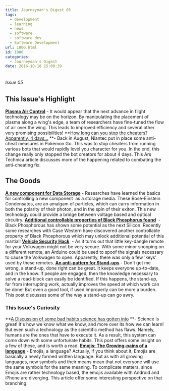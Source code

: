 ```yaml
---
title: Journeyman's Digest 05
tags:
  - development
  - learning
  - news
  - software
  - software dev
  - Software Development
url: 1000.html
id: 1000
categories:
  - Journeyman's Digest
date: 2016-10-18 15:00:39
---
```


###### Issue 05

This Issue's Highlight
----------------------

**[Plasma Air Control](http://www.pbs.org/wgbh/nova/next/space/plasma-air-control/)** \- It would appear that the next advance in flight technology may be on the horizon. By manipulating the placement of plasma along a wing's edge, a team of researchers have fine-tuned the flow of air over the wing. This leads to improved efficiency and several other very promising possibilities! **[How long can you stop the cheaters? Apparently, 4 days...](http://arstechnica.com/gaming/2016/08/anti-cheat-technology-stopped-pokemon-go-hackers-for-four-days/) **\- Back in August, Niantec put in place some anti-cheat measures in Pokemon Go. This was to stop cheaters from running various bots that would rapidly level you character for you. In the end, this change really only stopped the bot creators for about 4 days. This Ars Technica article discusses more of the happening related to combating the anti-cheating fix.

The Goods
---------

**[A new component for Data Storage](http://spectrum.ieee.org/tech-talk/semiconductors/optoelectronics/a-polariton-boseeinsten-condensate-for-switching-and-storing-optical-data)** \- Researches have learned the basics for controlling a new component  as a storage media. These Bose-Einstein Condensates, are an amalgam of particles, which can carry information in both the polarity of their photon, and in the spin of their exiton. This new technology could provide a bridge between voltage based and optical circuitry. **[Additional controllable properties of Black Phosphorus found](http://spectrum.ieee.org/nanoclast/semiconductors/materials/new-technique-reveals-black-phosphorus-properties-and-how-to-control-them)**  \- Black Phosphorous has shown some potential as the next Silicon. Recently some researches with Case Western have discovered another controllable property of Black Phosphorous which may unlock additional potential of this martial! **[Vehicle Security Hack](http://arstechnica.com/cars/2016/08/hackers-use-arduino-to-unlock-100-million-volkswagens/)**  \- As it turns out that little key-dangle remote for your Volkwagen might not be very secure. With some minor snooping on a different remote, an Arduino could be used to spoof the signals necessary to cause the Volkwagen to open. Apparently, there was only a few 'keys' used by these remotes. **[An anti-pattern for Stand-ups](https://medium.com/@yanismydj/standup-antipatterns-1e9db0d497da#.vmsldiyux)** \- Don't get me wrong, a stand-up, done right can be great. It keeps everyone up-to-date, and in the know. If people are engaged, then the knowledge necessary to solve a road-block can easily be identified. If this happens, the stand-up, far from interrupting work, actually improves the speed at which work can be done! But even a good tool, if used improperly can be more a burden. This post discusses some of the way a stand-up can go awry.

### This Issue's Curiosity

**[A Discussion of some bad habits science has gotten into](http://www.thenewatlantis.com/publications/saving-science) **\- Science is great! It's how we know what we know, and more over its how we can learn! But even such a technology as the scientific method has flaws. Namely, humans are the ones that have to execute it. As a result, this system can come down with some unfortunate habits. This post offers some insight on a few of these, and is worth a read. **[Emojis: The Growing-pains of a language](http://arstechnica.com/gadgets/2016/08/emoji-are-getting-ever-more-expressive-but-not-without-growing-pains/)** \- Emojis, a language? Actually, if you think about it, Emojis are basically a newly formed written language. But as with all growing languages, new symbols and their means mean that not everyone will use the same symbols for the same meaning. To complicate matters, since Emojis are rather technology based, the emojis available with Android and iPhone are diverging. This article offer some interesting perspective on that branching.